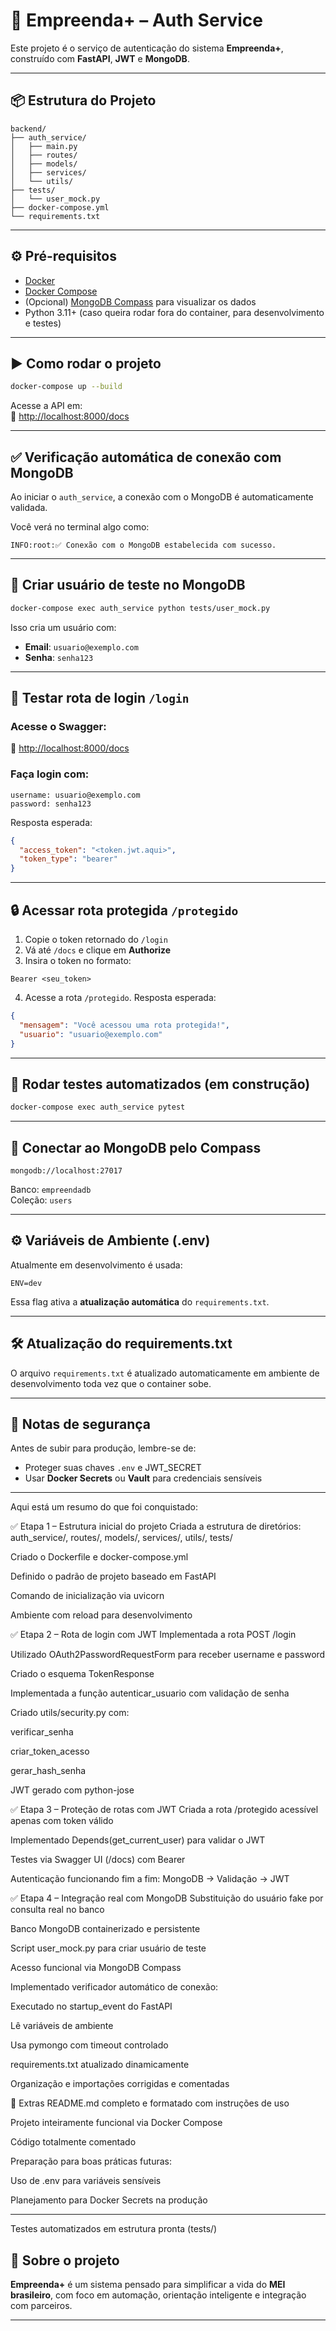 # 🚀 Empreenda+ – Auth Service

Este projeto é o serviço de autenticação do sistema **Empreenda+**, construído com **FastAPI**, **JWT** e **MongoDB**.

---

## 📦 Estrutura do Projeto

```
backend/
├── auth_service/
│   ├── main.py
│   ├── routes/
│   ├── models/
│   ├── services/
│   └── utils/
├── tests/
│   └── user_mock.py
├── docker-compose.yml
└── requirements.txt
```

---

## ⚙️ Pré-requisitos

- [Docker](https://www.docker.com/)
- [Docker Compose](https://docs.docker.com/compose/)
- (Opcional) [MongoDB Compass](https://www.mongodb.com/products/compass) para visualizar os dados
- Python 3.11+ (caso queira rodar fora do container, para desenvolvimento e testes)

---

## ▶️ Como rodar o projeto

```bash
docker-compose up --build
```

Acesse a API em:  
📎 [http://localhost:8000/docs](http://localhost:8000/docs)

---

## ✅ Verificação automática de conexão com MongoDB

Ao iniciar o `auth_service`, a conexão com o MongoDB é automaticamente validada.

Você verá no terminal algo como:

```
INFO:root:✅ Conexão com o MongoDB estabelecida com sucesso.
```

---

## 🧪 Criar usuário de teste no MongoDB

```bash
docker-compose exec auth_service python tests/user_mock.py
```

Isso cria um usuário com:

- **Email**: `usuario@exemplo.com`  
- **Senha**: `senha123`

---

## 🔐 Testar rota de login `/login`

### Acesse o Swagger:

📎 [http://localhost:8000/docs](http://localhost:8000/docs)

### Faça login com:

```
username: usuario@exemplo.com
password: senha123
```

Resposta esperada:

```json
{
  "access_token": "<token.jwt.aqui>",
  "token_type": "bearer"
}
```

---

## 🔒 Acessar rota protegida `/protegido`

1. Copie o token retornado do `/login`
2. Vá até `/docs` e clique em **Authorize**
3. Insira o token no formato:

```
Bearer <seu_token>
```

4. Acesse a rota `/protegido`. Resposta esperada:

```json
{
  "mensagem": "Você acessou uma rota protegida!",
  "usuario": "usuario@exemplo.com"
}
```

---

## 🧪 Rodar testes automatizados (em construção)

```bash
docker-compose exec auth_service pytest
```

---

## 📂 Conectar ao MongoDB pelo Compass

```
mongodb://localhost:27017
```

Banco: `empreendadb`  
Coleção: `users`

---

## ⚙️ Variáveis de Ambiente (.env)

Atualmente em desenvolvimento é usada:

```env
ENV=dev
```

Essa flag ativa a **atualização automática** do `requirements.txt`.

---

## 🛠️ Atualização do requirements.txt

O arquivo `requirements.txt` é atualizado automaticamente em ambiente de desenvolvimento toda vez que o container sobe.

---

## 📌 Notas de segurança

Antes de subir para produção, lembre-se de:

- Proteger suas chaves `.env` e JWT_SECRET
- Usar **Docker Secrets** ou **Vault** para credenciais sensíveis

---
Aqui está um resumo do que foi conquistado:

✅ Etapa 1 – Estrutura inicial do projeto
Criada a estrutura de diretórios: auth_service/, routes/, models/, services/, utils/, tests/

Criado o Dockerfile e docker-compose.yml

Definido o padrão de projeto baseado em FastAPI

Comando de inicialização via uvicorn

Ambiente com reload para desenvolvimento

✅ Etapa 2 – Rota de login com JWT
Implementada a rota POST /login

Utilizado OAuth2PasswordRequestForm para receber username e password

Criado o esquema TokenResponse

Implementada a função autenticar_usuario com validação de senha

Criado utils/security.py com:

verificar_senha

criar_token_acesso

gerar_hash_senha

JWT gerado com python-jose

✅ Etapa 3 – Proteção de rotas com JWT
Criada a rota /protegido acessível apenas com token válido

Implementado Depends(get_current_user) para validar o JWT

Testes via Swagger UI (/docs) com Bearer <token>

Autenticação funcionando fim a fim: MongoDB → Validação → JWT

✅ Etapa 4 – Integração real com MongoDB
Substituição do usuário fake por consulta real no banco

Banco MongoDB containerizado e persistente

Script user_mock.py para criar usuário de teste

Acesso funcional via MongoDB Compass

Implementado verificador automático de conexão:

Executado no startup_event do FastAPI

Lê variáveis de ambiente

Usa pymongo com timeout controlado

requirements.txt atualizado dinamicamente

Organização e importações corrigidas e comentadas

🎁 Extras
README.md completo e formatado com instruções de uso

Projeto inteiramente funcional via Docker Compose

Código totalmente comentado

Preparação para boas práticas futuras:

Uso de .env para variáveis sensíveis

Planejamento para Docker Secrets na produção

---

Testes automatizados em estrutura pronta (tests/)
## 👥 Sobre o projeto

**Empreenda+** é um sistema pensado para simplificar a vida do **MEI brasileiro**, com foco em automação, orientação inteligente e integração com parceiros.

---